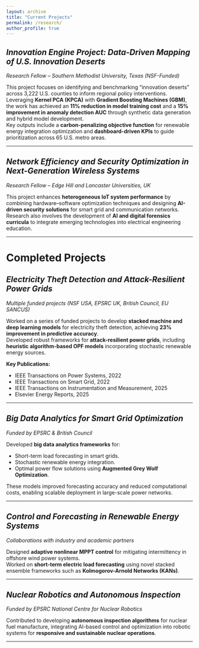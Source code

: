 ```yaml
---
layout: archive
title: "Current Projects"
permalink: /research/
author_profile: true
---
```


## **_Innovation Engine Project: Data-Driven Mapping of U.S. Innovation Deserts_**
_Research Fellow – Southern Methodist University, Texas (NSF-Funded)_

This project focuses on identifying and benchmarking “innovation deserts” across 3,222 U.S. counties to inform regional policy interventions. Leveraging **Kernel PCA (KPCA)** with **Gradient Boosting Machines (GBM)**, the work has achieved an **11% reduction in model training cost** and a **15% improvement in anomaly detection AUC** through synthetic data generation and hybrid model development.  
Key outputs include a **carbon-penalizing objective function** for renewable energy integration optimization and **dashboard-driven KPIs** to guide prioritization across 65 U.S. metro areas.

---

## **_Network Efficiency and Security Optimization in Next-Generation Wireless Systems_**
_Research Fellow – Edge Hill and Lancaster Universities, UK_

This project enhances **heterogeneous IoT system performance** by combining hardware–software optimization techniques and designing **AI-driven security solutions** for smart grid and communication networks.  
Research also involves the development of **AI and digital forensics curricula** to integrate emerging technologies into electrical engineering education.

---

# Completed Projects

## **_Electricity Theft Detection and Attack-Resilient Power Grids_**
_Multiple funded projects (NSF USA, EPSRC UK, British Council, EU SANCUS)_

Worked on a series of funded projects to develop **stacked machine and deep learning models** for electricity theft detection, achieving **23% improvement in predictive accuracy**.  
Developed robust frameworks for **attack-resilient power grids**, including **heuristic algorithm-based OPF models** incorporating stochastic renewable energy sources.

**Key Publications:**
- IEEE Transactions on Power Systems, 2022  
- IEEE Transactions on Smart Grid, 2022  
- IEEE Transactions on Instrumentation and Measurement, 2025  
- Elsevier Energy Reports, 2025  

---

## **_Big Data Analytics for Smart Grid Optimization_**
_Funded by EPSRC & British Council_

Developed **big data analytics frameworks** for:
- Short-term load forecasting in smart grids.
- Stochastic renewable energy integration.
- Optimal power flow solutions using **Augmented Grey Wolf Optimization**.

These models improved forecasting accuracy and reduced computational costs, enabling scalable deployment in large-scale power networks.

---

## **_Control and Forecasting in Renewable Energy Systems_**
_Collaborations with industry and academic partners_

Designed **adaptive nonlinear MPPT control** for mitigating intermittency in offshore wind power systems.  
Worked on **short-term electric load forecasting** using novel stacked ensemble frameworks such as **Kolmogorov-Arnold Networks (KANs)**.

---

## **_Nuclear Robotics and Autonomous Inspection_**
_Funded by EPSRC National Centre for Nuclear Robotics_

Contributed to developing **autonomous inspection algorithms** for nuclear fuel manufacture, integrating AI-based control and optimization into robotic systems for **responsive and sustainable nuclear operations**.

---
